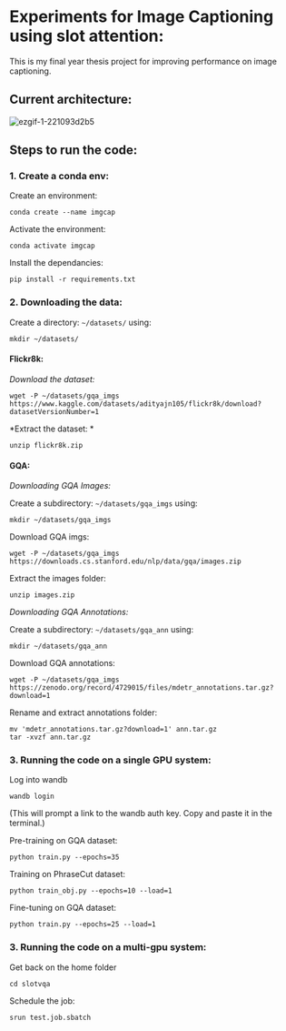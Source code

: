 # Experiments for Image Captioning using slot attention: 
This is my final year thesis project for improving performance on image captioning. 

## Current architecture: 
![ezgif-1-221093d2b5](https://user-images.githubusercontent.com/63205095/218675236-6e42396c-f94d-4dce-aded-e26f1f71da21.gif)

## Steps to run the code: 

### 1. Create a conda env: 

Create an environment: 
```
conda create --name imgcap
```
Activate the environment: 
```
conda activate imgcap
```
Install the dependancies: 
```
pip install -r requirements.txt
```

### 2. Downloading the data: 

Create a directory: `~/datasets/` using: 
```
mkdir ~/datasets/
```
#### Flickr8k: 

*Download the dataset:*
```
wget -P ~/datasets/gqa_imgs https://www.kaggle.com/datasets/adityajn105/flickr8k/download?datasetVersionNumber=1
```
*Extract the dataset: *
```
unzip flickr8k.zip
```

#### GQA: 

*Downloading GQA Images:*

Create a subdirectory: `~/datasets/gqa_imgs` using: 
```
mkdir ~/datasets/gqa_imgs
```
Download GQA imgs: 
```
wget -P ~/datasets/gqa_imgs https://downloads.cs.stanford.edu/nlp/data/gqa/images.zip
```

Extract the images folder: 
```
unzip images.zip
```

*Downloading GQA Annotations:*

Create a subdirectory: `~/datasets/gqa_ann` using: 
```
mkdir ~/datasets/gqa_ann
```
Download GQA annotations: 
```
wget -P ~/datasets/gqa_imgs https://zenodo.org/record/4729015/files/mdetr_annotations.tar.gz?download=1
```

Rename and extract annotations folder: 

```
mv 'mdetr_annotations.tar.gz?download=1' ann.tar.gz
tar -xvzf ann.tar.gz
```

### 3. Running the code on a single GPU system: 

Log into wandb 
```
wandb login
```
(This will prompt a link to the wandb auth key. Copy and paste it in the terminal.)

Pre-training on GQA dataset: 

```
python train.py --epochs=35 
```

Training on PhraseCut dataset: 

```
python train_obj.py --epochs=10 --load=1 
```
Fine-tuning on GQA dataset: 

```
python train.py --epochs=25 --load=1
```
### 3. Running the code on a multi-gpu system:

Get back on the home folder
``` 
cd slotvqa
```
Schedule the job: 
```
srun test.job.sbatch
```
